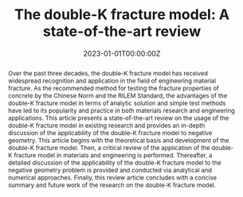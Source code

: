 ---
title: "The double-K fracture model: A state-of-the-art review"
authors:
- yinxing
- Qinghua Li*
- Qingmin Wang
- Hans-Wolf Reinhardt 
- Shilang Xu
# author_notes:
# - "Equal contribution"
# - "Equal contribution"
date: "2023-01-01T00:00:00Z"

# Publication type.
# Accepts a single type but formatted as a YAML list (for Hugo requirements).
# Enter a publication type from the CSL standard.
publication_types: ["article-journal"]

# Publication name and optional abbreviated publication name.
publication: "***Engineering Fracture Mechanics***, 277, 108988"

abstract: Over the past three decades, the double-K fracture model has received widespread recognition and application in the field of engineering material fracture. As the recommended method for testing the fracture properties of concrete by the Chinese Norm and the RILEM Standard, the advantages of the double-K fracture model in terms of analytic solution and simple test methods have led to its popularity and practice in both materials research and engineering applications. This article presents a state-of-the-art review on the usage of the double-K fracture model in existing research and provides an in-depth discussion of the applicability of the double-K fracture model to negative geometry. This article begins with the theoretical basis and development of the double-K fracture model. Then, a critical review of the application of the double-K fracture model in materials and engineering is performed. Thereafter, a detailed discussion of the applicability of the double-K fracture model to the negative geometry problem is provided and conducted via analytical and numerical approaches. Finally, this review article concludes with a concise summary and future work of the research on the double-K fracture model.

tags:
- Fracture Mechanics
featured: false

links:
  # - type: pdf
  #   url: http://arxiv.org/pdf/1512.04133v1
  # - type: code
  #   url: https://github.com/HugoBlox/hugo-blox-builder
  # - type: dataset
  #   url: ""
  # - type: poster
  #   url: ""
  # - type: project
  #   url: ""
  # - type: slides
  #   url: https://www.slideshare.net/
  - type: source
    url: "https://doi.org/10.1016/j.engfracmech.2022.108988"
  # - type: video
  #   url: ""

# Featured image
# To use, add an image named `featured.jpg/png` to your page's folder. 
image:
  caption: 'Image credit: [**Unsplash**](https://unsplash.com/photos/jdD8gXaTZsc)'
  focal_point: ""
  preview_only: false

# Associated Projects (optional).
#   Associate this publication with one or more of your projects.
#   Simply enter your project's folder or file name without extension.
#   E.g. `internal-project` references `content/project/internal-project/index.md`.
#   Otherwise, set `projects: []`.
projects: []

# Slides (optional).
#   Associate this publication with Markdown slides.
#   Simply enter your slide deck's filename without extension.
#   E.g. `slides: "example"` references `content/slides/example/index.md`.
#   Otherwise, set `slides: ""`.
slides: ""
---
